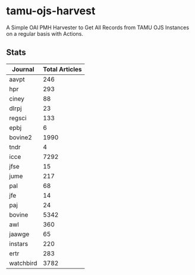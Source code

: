 # tamu-ojs-harvest

A Simple OAI PMH Harvester to Get All Records from TAMU OJS Instances on a regular basis with Actions.

## Stats

| Journal | Total Articles |
| -------- | ------- |
| aavpt | 246 |
| hpr | 293 |
| ciney | 88 |
| dlrpj | 23 |
| regsci | 133 |
| epbj | 6 |
| bovine2 | 1990 |
| tndr | 4 |
| icce | 7292 |
| jfse | 15 |
| jume | 217 |
| pal | 68 |
| jfe | 14 |
| paj | 24 |
| bovine | 5342 |
| awl | 360 |
| jaawge | 65 |
| instars | 220 |
| ertr | 283 |
| watchbird | 3782 |
